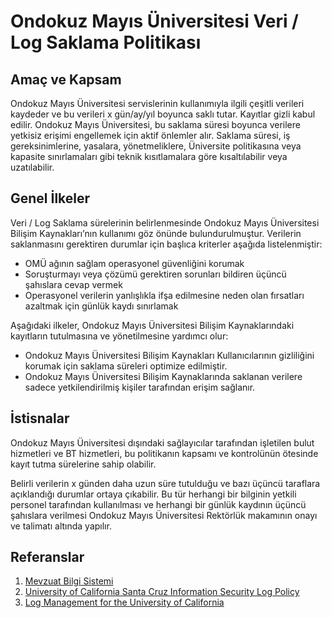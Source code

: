 Ondokuz Mayıs Üniversitesi Veri / Log Saklama Politikası
========================================================

Amaç ve Kapsam
--------------

Ondokuz Mayıs Üniversitesi servislerinin kullanımıyla ilgili çeşitli verileri
kaydeder ve bu verileri x gün/ay/yıl boyunca saklı tutar. Kayıtlar gizli kabul
edilir. Ondokuz Mayıs Üniversitesi, bu saklama süresi boyunca verilere yetkisiz
erişimi engellemek için aktif önlemler alır. Saklama süresi, iş
gereksinimlerine, yasalara, yönetmeliklere, Üniversite politikasına veya
kapasite sınırlamaları gibi teknik kısıtlamalara göre kısaltılabilir veya
uzatılabilir.

Genel İlkeler
-------------

Veri / Log Saklama sürelerinin belirlenmesinde Ondokuz Mayıs Üniversitesi
Bilişim Kaynakları’nın kullanımı göz önünde bulundurulmuştur. Verilerin
saklanmasını gerektiren durumlar için başlıca kriterler aşağıda listelenmiştir:

- OMÜ ağının sağlam operasyonel güvenliğini korumak
- Soruşturmayı veya çözümü gerektiren sorunları bildiren üçüncü şahıslara cevap
  vermek
- Operasyonel verilerin yanlışlıkla ifşa edilmesine neden olan fırsatları
  azaltmak için günlük kaydı sınırlamak

Aşağıdaki ilkeler, Ondokuz Mayıs Üniversitesi Bilişim Kaynaklarındaki kayıtların
tutulmasına ve yönetilmesine yardımcı olur:

- Ondokuz Mayıs Üniversitesi Bilişim Kaynakları Kullanıcılarının gizliliğini
  korumak için saklama süreleri optimize edilmiştir.
- Ondokuz Mayıs Üniversitesi Bilişim Kaynaklarında saklanan verilere sadece
  yetkilendirilmiş kişiler tarafından erişim sağlanır.

İstisnalar
----------

Ondokuz Mayıs Üniversitesi dışındaki sağlayıcılar tarafından işletilen bulut
hizmetleri ve BT hizmetleri, bu politikanın kapsamı ve kontrolünün ötesinde
kayıt tutma sürelerine sahip olabilir.

Belirli verilerin x günden daha uzun süre tutulduğu ve bazı üçüncü taraflara
açıklandığı durumlar ortaya çıkabilir. Bu tür herhangi bir bilginin yetkili
personel tarafından kullanılması ve herhangi bir günlük kaydının üçüncü
şahıslara verilmesi Ondokuz Mayıs Üniversitesi Rektörlük makamının onayı ve
talimatı altında yapılır.

Referanslar
-----------

1. [Mevzuat Bilgi Sistemi](http://www.mevzuat.gov.tr/Metin.Aspx?MevzuatKod=7.5.16405&MevzuatIliski=0)
2. [University of California Santa Cruz Information Security Log Policy](https://policy.ucsc.edu/policies/its/it0005.html)
3. [Log Management for the University of California](http://www.ucop.edu/information-technology-services/initiatives/resources-and-tools/LogManagementGuidelines-2006-05-01.pdf)